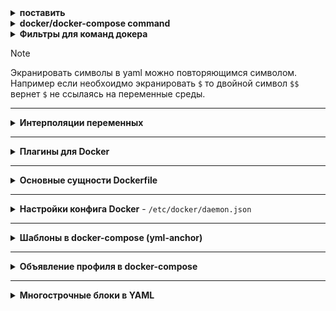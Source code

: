 <details>
  <summary><b>поставить</b></summary>

___

  <details>
    <summary><b>ubuntu version < 24.04.2</b></summary>

-
    ```
    sudo curl -fsSL https://download.docker.com/linux/ubuntu/gpg -o /etc/apt/keyrings/docker.asc
    sudo chmod a+r /etc/apt/keyrings/docker.asc
    ```
- 
    ```
    echo   "deb [arch=$(dpkg --print-architecture) signed-by=/etc/apt/keyrings/docker.asc] https://download.docker.com/linux/ubuntu \
    $(. /etc/os-release && echo "$VERSION_CODENAME") stable" |   sudo tee /etc/apt/sources.list.d/docker.list > /dev/null
    ```
-
    ```
    sudo apt update
    sudo apt-get install docker-ce docker-ce-cli docker-compose containerd.io docker-buildx-plugin docker-compose-plugin
    ```

  </details>

___

  <details>
    <summary><b>Установить alias</b></summary>

  - docker < v.28

    ```
    sudo mv /bin/docker-compose /bin/docker-compose-BACKUP && sudo sh -c "echo 'docker compose "$@"' > docker-compose"
    ```
  - docker >= v.28
    
    ```
    sudo mv /usr/local/bin/docker-compose /usr/local/bin/docker-compose-BACKUP && sudo ln -f -s /usr/libexec/docker/cli-plugins/docker-compose /usr/local/bin/docker-compose
    ```

  </details>

___

</details>

<details>
  <summary><b>docker/docker-compose command</b></summary>

- `docker info` - посмотреть главную конфигу docker (изменение стандартных конфигураций описывается в файле /etc/docker/daemon.json)  
- `docker build` - команда сборки образа docker
  - `-t` - указывает _tag_ собирающегося образа
  - `--force-rm` - удаление промежуточных контейнеров
  - `-m` - установить ограничение памяти
  - `--pull` - всегда пытаться получить последнюю версию родительского образа
  - `--progress=plain` - показать подробный вывод при билде в новой версии докер
- `docker ps` - показывает информацию о всех запущенных контейнерах (включая контейнеры запущенные в docker-compose сценариях)
  - `-a` покажет все контейнеры docker которые не запустились, были завершены, работают в настоящий момент, ... и т.д.
  - `-q` покажет только id контейнеров (полезно для выполнения команды используя конструкции bash как описано ниже)
- `docker pull <docker_image>` - скачивание образа _из DockerHUB_
- `docker image ls` - показывает все скаченные (pull) и собраные (build) образы
- `docker rmi <id_image>` - удаляет выбранный образ по его <id_image>
- `docker run <id_image:tag>` - запускает контейнер из скаченных, либо собранных в системе образов (image)
- `docker volume ls` - покажет все созданные директории для докера
- `docker volume rm <id_volume/name_volime>` - удаляет выбранную директорию либо по его <id_volume> либо по его <name_volume>
- `docker network ls` - покажет все сети созданные для докера
- `docker network rm <id-network/name-nwtwork>` - удаляет выбранную сеть либо по его `<id-network>` либо по его `<name-nwtwork>`
- `docker ps -s --format "table {{.Names}}\t{{.Size}}" | sort -k2 -h -r` покажет сколько занимают памяти контейнеры с выводом по шаблону только имя контейнера и занятую память с сортировкой по убыванию занятой памяти
- `docker rm -f $(docker ps -aq) && docker rmi -f $(docker images -q)` удаляет все образы и контейнеры
- `docker inspect <container_id>` - информация по запущенному контейнеру
  - `--format` с флагом поддерживает шаблоны в формате json для парсинга
  - `docker inspect --format "$(/path/to/tamplate.tpl)"`чтобы удобно распарсить вывод из файла в `docker run` команду. Сам шаблон [ТУТ](https://github.com/Limewax163/docker/blob/main/tamplate/inspect-to-compose.tpl) либо можно взять шаблон из сети, тогда `$(curl -s <url>)`
- `docker login <url:port(if exist)>` - для логина в регистри гитлаба (если в ссылке указан порт, при логине его необходимо указывать)
- `docker exec <flags> <container_name/id> <command>` - подключение к docker с выполнением какой-то определенной команды внутри
  - `-i` - запуск команды в интерактивном режиме
  - `-t` - запуск команды с подключением к терминалу
  - `-u` - вход под определенным пользователем
- `docker cp /path/to/local/file container_id:/path/to/destination` - для копирования файла в контейнер докера
- `docker save -o my-image.tar my-image:latest` - сохранить образ в tar
- `docker load -i my-image.tar` - подгрузить образ из tar в локальную библиотеку докера
___

- `docker-compose up` - поднимает контейнеры из описанного в текущей директории конфига compose
  - `-d` - отвязывает консоль
  - `-f` - явно указать путь и название до конфига .yml (флаг применим к множеству команд где идет взаимодействие с файлом конфигурации compose
- `docker-compose down` - роняет контейнеры из описанного в текущей директории конфига compose
  - `-v` - дополнительно чистит volumes
- `docker-compose start/stop/restart` - запускает/останавливает/перезапускает контейнеры из описанного в текущей директории конфига `docker-compose.yml` (более мягкая перезагрузка нежели down/up)
  - `docker compose start/stop/restart <container_name>` - можно работать с отдельными сервисами явно указав их после команды
- `docker-compose logs <service_name>` - показывает логи контейнеров из композа. Если не указывать <service_name> из композа, покажет логи по всем сервисам композа.
  - `-f` - привязывает консоль к логам
  - `-t` привяжет хостовый таймаут логов
  - `--tail=<number>` покажет последние логи в колличестве `<number>` строк
- `docker-compose ps` - покажет информацию по контейнерам от определенного композа
  - `-a` покажет все контейнеры docker-compose которые не запустились, были завершены, работают в настоящий момент, ... и т.д. 

### О проверке доступности памяти и чистке

- `docker system df` - Посмотреть сколько докер отожрал места, увидеть что докер может потенциально высвободить (отмеченное как устарелое/ненужное/неживое)
- `docker system prune` - Удаляет все ненужное (что мертво и не имеет отношения к работающему стеку)
  - `-a` - более серьезная очистка (возможно удалит данные которые потенциально могли бы использоваться в будущем)
- `docker volume prune` - Чистит мертвые/неиспользуемые volumes
- `docker diff <id_container>` - показывает изменения сделанные в контейнере докера
  > Если изменения производились в замаппленом volume они не будут отражены. Отражаются изменения только которые затронули созданные слои в образе
  - A файл добавлен (Added)
  - C файл изменён (Changed)
  - D файл удалён (Deleted)

</details>

<details>
  <summary><b>Фильтры для команд докера</b></summary>
Если необходимо выдернуть какие-то определенные столбцы можно использовать <code>--format</code> флаг
<details><summary>Варианты</summary>{{.Image}}  {{.ID}}  {{.Image}}  {{.Command}}  {{.RunningFor}}  {{.Status}}  {{.Ports}}  {{.Names}}</details>
На примере образа и имени
<pre><code>❯ docker ps --format "table {{.Image}}\t{{.Names}}" container_id
IMAGE                                                     NAMES
harbor.limewax.ru/limewax/zabbix-nginx-pgsql:7.0          zabbix_dashboard_1
harbor.limewax.ru/limewax/zabbix-server-pgsql:7.0         zabbix_server_1
harbor.limewax.ru/limewax/redis:7.2.5                     zabbix_redis_1
harbor.limewax.ru/limewax/postgres:15                     zabbix_postgres_1</code></pre>

Либо в качестве шаблона можно использовать файл:
<pre><code>❯ docker ps --format "(cat /path/to/tamplate.tpl)" container_id</code></pre>

Можно фильтровать по определенным зависимостям
  - тут вернет все контейнеры со статусом exited
  ```
  docker ps -a --filter "status=exited/running/другие статусы"
  ```

</details>

> [!NOTE]
> Экранировать символы в yaml можно повторяющимся символом. Например если необхоидмо экранировать `$` то двойной символ `$$` вернет `$` не ссылаясь на переменные среды.
___

<details>
  <summary><b>Интерполяции переменных</b></summary>

В docker-compose.yml можно указать переменную, которая будет считываться с учетом определенных условий:

- `${VAR:-default}` - Возвращает `<VAR>` если он существует в файле конфигурации И имеет значение (Пустая переменная не считывается). В остальных случаях используется `<default>`
- `${VAR-default}` - Возвращает `<VAR>` если он существует в файле конфигурации (Может считываться пустая переменная). В остальных случаях используется `<default>`
- `${VAR:?error}` - Возвращает `<VAR>` если он существует в файле конфигурации И имеет значение (Пустая переменная не считывается). В остальных случаях получаем ошибку
- `${VAR?error}` - Возвращает `<VAR>` если он существует в файле конфигурации (Может считываться пустая переменная). В остальных случаях получаем ошибку
- `${VAR:+replacement}`
- `${VAR+replacement}`
</details>

___


<details>
  <summary><b>Плагины для Docker</b></summary>

- `docker plugin install <docker_plugin_url> --alias <plugin_name> --<grant_all_permissions>` - установка плагина (--alias создает короткое имя для применения плагина в конфигурациях докера --grant_all_permission добавляет права для плагина)
- `docker plugin ls` - посмотреть список установленых плагинов
- `docker plugin <disable/enable> <plugin_name>` - включить отключить плагин
- `docker plugin upgrade <plugin_name> <docker_plugin_url> --<some_specified_flags>` - обновление плагина (перед обновлением плагин отключается, затем обновляется, затем включается, затем перезагружается демон докера) 

  <details>
    <summary><b>Loki - Драйвер логирования для Docker</b></summary>

    ```
    docker plugin install grafana/loki-docker-driver:3.3.2-arm64 --alias loki --grant-all-permissions
    ```

  </details>
</details>

___


<details>
  <summary><b>Основные сущности Dockerfile</b></summary>
  
- `FROM` - указать базовый образ на основе которого будет собираться новый
  <details>
    <summary>FROM</summary>
  - `AS base` указывает на главный образ в контексте сборки, далее если в рамках этого докерфайла собирается еще один контейнер можно указать его как `FROM <target>` что будет эквивалентно предидущей сборке (в последних версиях докера стал ругаться на регистр у AS (необходимо использовать верхний регистр чтобы небыло ошибок)

  ```
  Dockerfile
  FROM image:tag AS base
  ...
  FROM base AS <target>
  ```
  В docker-compose в дальнейшем можно указать с какого этапа будет пересобираться контейнер
  ```
  docker-compose.yml
  services:
    app:
      build:
        target: <target>
  ```
    </details>
    
- `LABEL` - описывает метаданные (важные сведения об образе)
- `ENV` - устанавливает постоянные переменные среды в образе
- `RUN` - выполняет команду и создает слой образа
- `COPY` - копирует данные в контейнер
  <details>
  <summary>COPY</summary>
  - Если Dockerfile включает в себя несколько этапов сборки AS/FROM, то можно передать определенные данные через COPY из одной сборки в другую, например:

  ```
  # build stage
  FROM node:14 as build-stage
  ...
  RUN npm run build #Билдятся файлы в определенную папку, например /usr/src/app/dist
  # production stage
  FROM nginx:stable-alpine as production-stage
  COPY --from=build-stage /usr/src/app/dist /usr/share/nginx/html #Из стадии билда забираются статичные файлы для nginx и стартует контейнер nginx с уже готовой сборкой фронта
  ```
  </details>
- `ADD` - более функциональная версия _COPY_
- `CMD` - команда с аргументами. выполняются сразу после запуска контейнера
- `ARG` - передает переменные в сборку (например из docker-compose)
    <details>
  <summary>ARG</summary>
  - В Dockerfile можно указать ARG (например USER) и далее после объявленного ARG в переменную USER можно вызывать ее в контексте сборки как $USER. Подкинуть эту переменную можно из docker-compose файла в котором будет указанно значение для этой переменной (в рамках docker-compose можно так же указать забирать эту переменную из .env объявив в качестве аргумента переменную в .env $USER:

  ```
  .env
  CONTAINER_USER=MY_AWESOME_USER
  ```
  ```
  Dockerfile
  FROM <image>
  ARG CONTAINER_USER
  RUN adduser $CONTAINER_USER
  ```
  ```
  docker-compose.yml
  service:
    nginx:
    build:
      context: /path/to/Dockerfile
      args:
        USER: "${CONTAINER_USER}"
  ...
  ```
  </details>

- `WORKDIR` - задать рабочую директорию
- `EXPOSE` - открыть порт
- `ENTRYPOINT` - команда с аргументами для вызова во время выполнения контейнера
- `VOLUME` - создает точку монтирования для работы с постоянным хранилищем

</details>

___

<details>
  <summary><b>Настройки конфига Docker</b> - <code>/etc/docker/daemon.json</code></summary>
  <pre>
{
    Настройка докера на прием входящих подключений к сокету на хосте "tcp://0.0.0.0:2375" без TLS либо "tcp://0.0.0.0:2375" с TLS (необходимо генерить сертификаты на хосте и добавлять необходимые сертификаты клиенту)
    "hosts": ["tcp://0.0.0.0:2375", "unix:///var/run/docker.sock"]
    "data-root": "/data/docker",
    задается рабочая сетка докера. Докер будет нарезать подсети из пула 100.100.0.0/16 (65536 Доступных адресов в сети) и для каждой подсети будет выделять максимум 256 адресов (из них 254 адресов для использования, 1 — адрес сети, 1 — широковещательный адрес) что в итоге позволит иметь 256 подсетей внутри сети 100.100.0.0/16    
    "default-address-pools": [ {"base":"100.100.0.0/16","size":24} ],
    задается адрес шлюза в сеть/из сети докера
    "bip": "100.100.0.1/24",
    настройка недоверенных регистров контейнеров
    "insecure-registries":["registry.gitlab.domain.ru"],
    настройка зеркал для пула контейнеров
    "registry-mirrors": ["https://mirror.gcr.io"],
    "ipv6": false,
    явное указание DNS для docker
    "dns": ["8.8.8.8", "8.8.4.4"],
    если необходимо отправить метрики докера на определенный порт
    "metrics-addr": "0.0.0.0:9323",
    включение экспереминтальных функций
    "experimental": true,
    продолжает работу контейнеров, если демон становится недоступным
    "live-restore": true,
    настройки логирования
    "log-driver": "json-file",
    "log-opts": {
      "max-size": "10m",
      "max-file": "3"
      }
    }
    "features": {
            включается для buildix и сборки мультиплатформенных образов (незабыть про флаг --provenance=false)
            "containerd-snapshotter": false
            включается для buildix и сборки мультиплатформенных образов
            "buildkit": false
    }
}
  </pre>
</details>

___

<details>
  <summary><b>Шаблоны в docker-compose (yml-anchor)</b></summary>

- Указывается шаблон `<x-tamplate>`, затем указывается имя шаблона. В шаблоне может быть сколько угодно сущностей. Затем шаблон вставляется в необходимое место с помощью `<<: *<tamplate_name>`

```
version: <compose_version>

############ tamplate ##############
x-tamplate: &<tamplate_name>
  restart: unless-stopped
  networks:
    - network

#use it with - <<: *<tamplate_name>
####################################

service:
  image: nginx:latest
  <<: *<tamplate_name>
...
```

</details>

___

<details>
  <summary><b>Объявление профиля в docker-compose</b></summary>
> Для каждого сервиса может быть определен профиль. При запуске docker-compose будут подниматься только те сервисы, профиль которых будет указан при запуске (можно указать сразу несколько профилей)
Сервисы будут загружаться если профиль будет указан в `<.env>` 
```<.env>
PROFILE_NAME=production
```
>либо если в команду `<docker-compose>` будет передан флаг с профилем например: `<docker-compose --profile <my_profile> up -d>`


```
  adminer:
    profiles: [production]
    image: adminer
    ports:
      - "8880:8080"
    networks:
      - network
```

</details>

___

<details>
  <summary><b>Многострочные блоки в YAML</b></summary>
Многострочные блоки вызываются через `>` и `|` в дополнении к ним можно использовать несколько сценариев вывода информации из массива строк:

Вывод строк сохраняется как есть (учитываются переходы на новую строку)
```
steps:
  - label: "Build the app"
    key: "build"
    command: |
      echo "--- Install gems"
      bundle install
      echo "--- Build the app"
      bundle exec fastlane build
```
Вывод строк заменяет все переходы на новую строку пробелом в следствии чего все что записанно в данном варианте будет выведено одной строкой.
```
notify:
  - slack:
      channels: ["#build-notifs"]
      message: >
        Your build have failed. You might want to check your
        CI logs for more details about the failure, or ping
        your friendly neighbourhood Infrastructure Engineer
        on call to ask for help.
    if: build.state == "failed"
```
Несколько вариантов использования дополнительных опций и примеры вывода
```
examples:
  clip: >
    This content will end with a LF character
    but not include the final empty lines.
    
    
  strip: >-
    This content will neither contain a trailing LF character
    nor the trailing empty line.
    
  keep: >+
    This content will keep both the LF
    and the trailing empty lines.
    
    
equivalent-output:
  clip: "This content will end with a LF character but not include the final empty lines.\n"
  strip: "This content will neither contain a trailing LF character nor the trailing empty line."
  keep: "This content will keep both the LF and the trailing empty lines.\n\n\n"
```

Дополнительно можно посмотреть представление [`ТУТ`](https://yaml-multiline.info/)

</details>

